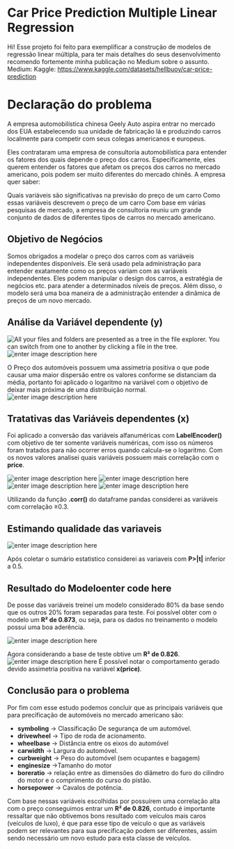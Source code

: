 # Car Price Prediction Multiple Linear Regression

Hi! Esse projeto foi feito para exemplificar a construção de modelos de regressão linear múltipla, para ter mais detalhes do seus desenvolvimento recomendo fortemente minha publicação no Medium sobre o assunto.
Medium:
Kaggle: https://www.kaggle.com/datasets/hellbuoy/car-price-prediction


#  Declaração do problema

A empresa automobilística chinesa Geely Auto aspira entrar no mercado dos EUA estabelecendo sua unidade de fabricação lá e produzindo carros localmente para competir com seus colegas americanos e europeus.

Eles contrataram uma empresa de consultoria automobilística para entender os fatores dos quais depende o preço dos carros. Especificamente, eles querem entender os fatores que afetam os preços dos carros no mercado americano, pois podem ser muito diferentes do mercado chinês. A empresa quer saber:

Quais variáveis ​​são significativas na previsão do preço de um carro Como essas variáveis ​​descrevem o preço de um carro Com base em várias pesquisas de mercado, a empresa de consultoria reuniu um grande conjunto de dados de diferentes tipos de carros no mercado americano.

## Objetivo de Negócios

Somos obrigados a modelar o preço dos carros com as variáveis ​​independentes disponíveis. Ele será usado pela administração para entender exatamente como os preços variam com as variáveis ​​independentes. Eles podem manipular o design dos carros, a estratégia de negócios etc. para atender a determinados níveis de preços. Além disso, o modelo será uma boa maneira de a administração entender a dinâmica de preços de um novo mercado.

## Análise da Variável dependente (y)

![All your files and folders are presented as a tree in the file explorer. You can switch from one to another by clicking a file in the tree.](https://cdn-images-1.medium.com/max/800/1*qKqDy7NOPyP6NVZP0f2KqA.png)
![enter image description here](https://cdn-images-1.medium.com/max/800/1*sh1MsMGwMYMvb1nI4dTDzA.png)

O Preço dos automóveis possuem uma assimetria positiva o que pode causar uma maior dispersão entre os valores conforme se distanciam da média, portanto foi aplicado o logaritmo na variável com o objetivo de deixar mais próxima de uma distribuição normal.
![enter image description here](https://cdn-images-1.medium.com/max/800/1*KBRIaSFRlUiEyblULnVreg.png)

## Tratativas das Variáveis dependentes (x)


Foi aplicado a conversão das variáveis alfanuméricas com **LabelEncoder()** com objetivo de ter somente variáveis numéricas, com isso os números foram tratados para não ocorrer erros quando calcula-se o logaritmo.
Com os novos valores analisei quais variáveis possuem mais correlação com o **price**.

![enter image description here](https://cdn-images-1.medium.com/max/800/1*RzMWW5GMrqa5hNxxz3SOiA.png)
![enter image description here](https://cdn-images-1.medium.com/max/800/1*vyHHjG1MB3qFEs988qUuPg.png)
![enter image description here](https://cdn-images-1.medium.com/max/800/1*IVH7FzH7zInOERfq8sZCSQ.png)
![enter image description here](https://cdn-images-1.medium.com/max/800/1*JdNK5ijYbdy6ZeMnGEPI0Q.png)

Utilizando da função **.corr()** do dataframe pandas considerei as variáveis com correlação ≥0.3.

## Estimando qualidade das variaveis

![enter image description here](https://cdn-images-1.medium.com/max/800/1*0QjYv4PI2_RuwXIHnnTAJQ.png)

Após coletar o sumário estatistico considerei as variaveis com **P>|t|** inferior a 0.5.

## Resultado do Modeloenter code here
De posse das variáveis treinei um modelo considerado 80% da base sendo que os outros 20% foram separadas para teste.
Foi possível obter com o modelo um **R² de 0.873**, ou seja, para os dados no treinamento o modelo possui uma boa aderência.

![enter image description here](https://cdn-images-1.medium.com/max/800/1*YvTY_ETpRqL57RAWFNVdIg.png)

Agora considerando a base de teste obtive um **R² de 0.826**.
![enter image description here](https://cdn-images-1.medium.com/max/800/1*0e91tFbZ7qYsXcaBP8P_sA.png)
É possível notar o comportamento gerado devido assimetria positiva na variável **x(price)**.
## Conclusão para o problema
Por fim com esse estudo podemos concluir que as principais variáveis que para precificação de automóveis no mercado americano são:

-   **symboling** → Classificação De segurança de um automóvel.
-   **drivewheel** → Tipo de roda de acionamento.
-   **wheelbase** → Distância entre os eixos do automóvel
-   **carwidth** → Largura do automóvel.
-   **curbweight** → Peso do automóvel (sem ocupantes e bagagem)
-   **enginesize** →Tamanho do motor
-   **boreratio** → relação entre as dimensões do diâmetro do furo do cilindro do motor e o comprimento do curso do pistão.
-   **horsepower** → Cavalos de potência.

Com base nessas variáveis escolhidas por possuírem uma correlação alta com o preço conseguimos entrar um **R² de 0.826**, contudo é importante ressaltar que não obtivemos bons resultado com veículos mais caros (veículos de luxo), é que para esse tipo de veículo o que as variáveis podem ser relevantes para sua precificação podem ser diferentes, assim sendo necessário um novo estudo para esta classe de veículos.
